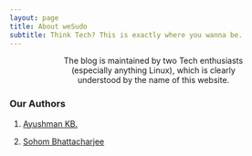 ```yaml
---
layout: page
title: About weSudo
subtitle: Think Tech? This is exactly where you wanna be.
---
```


<div class="main-explain-area jumbotron">
  <center><p>The blog is maintained by two Tech enthusiasts <br> 
  (especially anything Linux), which is clearly <br> 
  understood by the name of this website.<br>
  </p></center>
</div>




### Our Authors
1. [Ayushman KB.](https://plus.google.com/+AyushmanKumarBanerjee65kb) 

2. [Sohom Bhattacharjee](https://plus.google.com/+SohomBhattacharjee)


	
